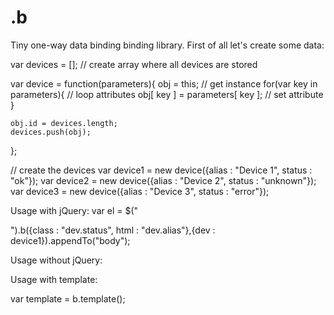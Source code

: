 # .b

Tiny one-way data binding binding library.
First of all let's create some data:

var devices = []; // create array where all devices are stored

var device = function(parameters){
	obj = this; // get instance
	for(var key in parameters){ // loop attributes
		obj[ key ] = parameters[ key ]; // set attribute
	}
	
	obj.id = devices.length;
	devices.push(obj);
};
	
// create the devices
var device1 = new device({alias : "Device 1", status : "ok"});
var device2 = new device({alias : "Device 2", status : "unknown"});
var device3 = new device({alias : "Device 3", status : "error"});
    

Usage with jQuery:
var el = $("<div>").b({class : "dev.status", html : "dev.alias"},{dev : device1}).appendTo("body");

Usage without jQuery:

Usage with template:

var template = b.template();

